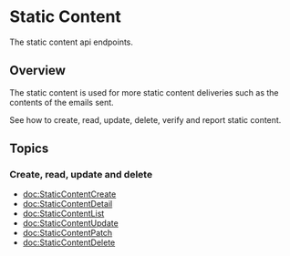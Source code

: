 # Static Content

The static content api endpoints.

## Overview

The static content is used for more static content deliveries such as the contents of the emails sent.

See how to create, read, update, delete, verify and report static content.

## Topics

### Create, read, update and delete

- <doc:StaticContentCreate>
- <doc:StaticContentDetail>
- <doc:StaticContentList>
- <doc:StaticContentUpdate>
- <doc:StaticContentPatch>
- <doc:StaticContentDelete>
